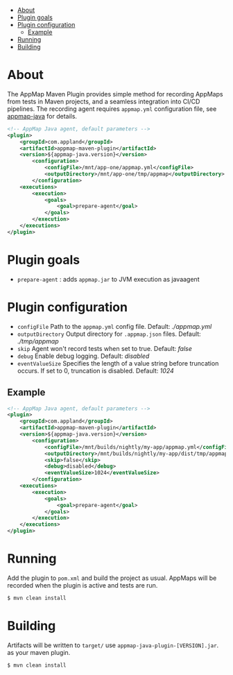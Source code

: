 - [About](#about)
- [Plugin goals](#plugin-goals)
- [Plugin configuration](#plugin-configuration)
  - [Example](#example)
- [Running](#running)
- [Building](#building)

# About

The AppMap Maven Plugin provides simple method for recording AppMaps from tests in Maven projects, and a seamless integration into CI/CD pipelines. The recording agent requires `appmap.yml` configuration file, see [appmap-java](../README.md) for details.

```xml
<!-- AppMap Java agent, default parameters -->
<plugin>
    <groupId>com.appland</groupId>
    <artifactId>appmap-maven-plugin</artifactId>
    <version>${appmap-java.version}</version>
        <configuration>
            <configFile>/mnt/app-one/appmap.yml</configFile>
            <outputDirectory>/mnt/app-one/tmp/appmap</outputDirectory>
        </configuration>
    <executions>
        <execution>
            <goals>
                <goal>prepare-agent</goal>
            </goals>
        </execution>
    </executions>
</plugin>
```

# Plugin goals
- `prepare-agent` : adds `appmap.jar` to JVM execution as javaagent

# Plugin configuration
- `configFile` Path to the `appmap.yml` config file. Default: _./appmap.yml_
- `outputDirectory` Output directory for `.appmap.json` files. Default: _./tmp/appmap_
- `skip` Agent won't record tests when set to true. Default: _false_ 
- `debug` Enable debug logging. Default: _disabled_
- `eventValueSize` Specifies the length of a value string before truncation occurs. If set to 0, truncation is disabled. Default: _1024_

## Example
```xml
<!-- AppMap Java agent, default parameters -->
<plugin>
    <groupId>com.appland</groupId>
    <artifactId>appmap-maven-plugin</artifactId>
    <version>${appmap-java.version}</version>
        <configuration>
            <configFile>/mnt/builds/nightly/my-app/appmap.yml</configFile>
            <outputDirectory>/mnt/builds/nightly/my-app/dist/tmp/appmap</outputDirectory>
            <skip>false</skip>
            <debug>disabled</debug>
            <eventValueSize>1024</eventValueSize>
        </configuration>
    <executions>
        <execution>
            <goals>
                <goal>prepare-agent</goal>
            </goals>
        </execution>
    </executions>
</plugin>
```

# Running
Add the plugin to `pom.xml` and build the project as usual. AppMaps will be recorded when the plugin is active and tests are run.

```bash
$ mvn clean install
```

# Building

Artifacts will be written to `target/` use `appmap-java-plugin-[VERSION].jar`. as your maven plugin.

```bash
$ mvn clean install
```